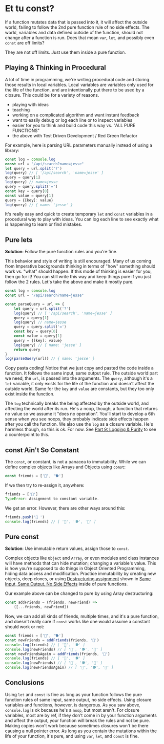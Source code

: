# Et tu const?

If a function mutates data that is passed into it, it will affect the outside world, failing to follow the 2nd pure function rule of no side effects. The world, variables and data defined outside of the function, should not change after a function is run. Does that mean `var`, `let`, and possibly even `const` are off limits?

They are not off limits. Just use them inside a pure function.

## Playing & Thinking in Procedural

A lot of time in programming, we're writing procedural code and storing those results in local variables. Local variables are variables only used for the life of the function, and are intentionally put there to be used by a closure. This could be for a variety of reasons.

- playing with ideas
- teaching
- working on a complicated algorithm and want instant feedback
- want to easily debug or log each line or to inspect variables
- easier for you to think and build code this way vs. "ALL PURE FUNCTIONS"
- the above with Test Driven Development / Red Green Refactor

For example, here is parsing URL parameters manually instead of using a library:

```javascript
const log = console.log
const url = "/api/search?name=jesse"
let query = url.split('?')
log(query) // [ '/api/search', 'name=jesse' ]
query = query[1]
log(query) // name=jesse
query = query.split('=')
const key = query[0]
const value = query[1]
query = {[key]: value}
log(query) // { name: 'jesse' }
```

It's really easy and quick to create temporary `let` and `const` variables in a procedural way to play with ideas. You can log each line to see exactly what is happening to learn or find mistakes.

## Pure lets

**Solution**: Follow the pure function rules and you're fine.

This behavior and style of writing is still encouraged. Many of us coming from Imperative backgrounds thinking in terms of "how" something should work vs. "what" should happen. If this mode of thinking is easier for you, then go for it! You can still write this way and keep things pure if you just follow the 2 rules. Let's take the above and make it mostly pure.

```javascript
const log = console.log
const url = "/api/search?name=jesse"

const parseQuery = url => {
    let query = url.split('?')
    log(query) // [ '/api/search', 'name=jesse' ]
    query = query[1]
    log(query) // name=jesse
    query = query.split('=')
    const key = query[0]
    const value = query[1]
    query = {[key]: value}
    log(query) // { name: 'jesse' }
    return query
}
log(parseQuery(url)) // { name: 'jesse' }
```

Copy pasta coding! Notice that we just copy and pasted the code inside a function. It follows the same input, same output rule. The outside world part we need, the `url`, is passed into the arguments. The `query`, although it's a `let` variable, it only exists for the life of the function and doesn't affect the outside world. Same for the `key` and `value` are constants, but they too only exist inside the function. 

The `log` technically breaks the being affected by the outside world, and affecting the world after its run. He's a noop, though, a function that returns no value so we assume it "does no operation". You'll start to develop a 6th sense when you see noops, they probably indicate side effects happen after you call the function. We also use the `log` as a closure variable. He's harmless though, so this is ok. For now. See [Part 9: Logging & Purity](../part9/log_purity.md) to see a counterpoint to this.

## const Ain't So Constant

The `const`, or constant, is not a panacea to immutability. While we can define complex objects like Arrays and Objects using `const`:

```javascript
const friends = ['🐄', '🐕']
```

If we then try to re-assign it, anywhere:

```javascript
friends = ['🦆']
TypeError: Assignment to constant variable.
```

We get an error. However, there are other ways around this:

```javascript
friends.push('🦆 ')
console.log(friends) // [ '🐄', '🐕', '🦆' ]
```

## Pure const

**Solution**: Use immutable return values, assign those to `const`.

Complex objects like `Object` and `Array`, or even modules and class instances will have methods that can hide mutation; changing a variable's value. This is how you're supposed to do things in Object Oriented Programming, hiding data access and modification. Practice immutability by creating new objects, deep clones, or using [Destructuring assignment](https://developer.mozilla.org/en-US/docs/Web/JavaScript/Reference/Operators/Destructuring_assignment) shown in [Same Input, Same Output, No Side Effects](part1/input_output_side_effects.md) inside of pure functions.

Our example above can be changed to pure by using Array destructuring:

```javascript
const addFriends = (friends, newFriend) =>
    ([...friends, newFriend])
```

Now, we can add all kinds of friends, multiple times, and it's a pure function, and doesn't really care if `const` works like one would assume a constant should work or not:

```javascript
const friends = ['🐄', '🐕']
const newFriends = addFriends(friends, '🦆')
console.log(friends) // [ '🐄', '🐕' ]
console.log(newFriends) // [ '🐄', '🐕', '🦆' ]
const newFriendsAgain = addFriends(friends, '🦆')
console.log(friends) // [ '🐄', '🐕' ]
console.log(newFriends) // [ '🐄', '🐕', '🦆' ]
console.log(newFriendsAgain) // [ '🐄', '🐕', '🦆' ]
```

## Conclusions

Using `let` and `const` is fine as long as your function follows the pure function rules of same input, same output, no side effects. Using closure variables and functions, however, is dangerous. As you saw above, `console.log` is ok because he's a `noop`, but most aren't. For closure variables, most are by ref, if they don't come in by your function arguments and affect the output, your function will break the rules and not be pure. Making copies won't work because sometimes closures won't be there causing a null pointer error. As long as you contain the mutations within the life of your function, it's pure, and using `var`, `let`, and `const` is fine.
